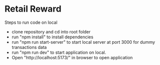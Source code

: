 # Retail Reward

Steps to run code on local

- clone repository and cd into root folder
- run "npm install" to install dependencies
- run "npm run start-server" to start local server at port 3000 for dummy transactions data
- run "npm run dev" to start application on local.
- Open "http://localhost:5173/" in browser to open application
